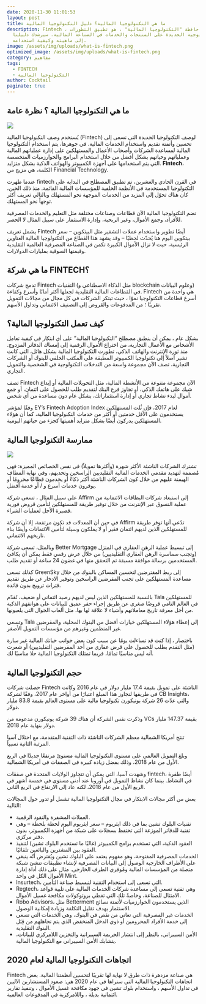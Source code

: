 ```yaml
---
date: 2020-11-30 11:01:53
layout: post
title: ما هي التكنولوجيا المالية؟ دليل التكنولوجيا المالية
description: Fintech ، حافظة "التكنولوجيا المالية" ، هو تطبيق التطورات
  التكنولوجية الجديدة على المنتجات والخدمات في الصناعة المالية. سيرشدك دليلنا
  إلى ماهيته وكيفية استخدامه.
image: /assets/img/uploads/what-is-fintech.png
optimized_image: /assets/img/uploads/what-is-fintech.png
category: مفاهيم
tags:
  - FINTECH
  - التكنولوجيا المالية
author: Cocktail
paginate: true
---
```

## ما هي التكنولوجيا المالية ؟ نظرة عامة

![](/assets/img/uploads/fintech-overview.jpg)

يُستخدم وصف التكنولوجيا المالية (Fintech) لوصف التكنولوجيا الجديدة التي تسعى إلى تحسين وأتمتة تقديم واستخدام الخدمات المالية. في جوهرها، يتم استخدام التكنولوجيا المالية لمساعدة الشركات وأصحاب الأعمال والمستهلكين على إدارة عملياتهم المالية وعملياتهم وحياتهم بشكل أفضل من خلال استخدام البرامج والخوارزميات المتخصصة التي يتم استخدامها على أجهزة الكمبيوتر والهواتف الذكية بشكل متزايد. **Fintech**، الكلمة، هي مزيج من Financial Technology.

عندما ظهرت fintech في القرن الحادي والعشرين، تم تطبيق المصطلح في البداية على التكنولوجيا المستخدمة في الأنظمة الخلفية للمؤسسات المالية القائمة. منذ ذلك الحين، كان هناك تحوّل إلى المزيد من الخدمات الموجهة نحو المستهلك وبالتالي تعريف أكثر توجهاً نحو المستهلك.

تضم التكنولوجيا المالية الآن قطاعات وصناعات مختلفة مثل التعليم والخدمات المصرفية للأفراد، وجمع الأموال، وغير الربحية، وإدارة الاستثمار على سبيل المثال لا الحصر.

يشمل تعريف Fintech أيضًا تطوير واستخدام عملات التشفير مثل البيتكوين – سعر بيتكوين اليوم هنا يُحدّث لحظيًا – وقد يشهد هذا القطاع من التكنولوجيا المالية العناوين الرئيسية، حيث لا تزال الأموال الكبيرة تكمن في الصناعة المصرفية العالمية التقليدية وقيمتها السوقية بمليارات الدولارات.

## ما هي شركة FINTECH؟

تدمج شركات Fintech التقنيات (مثل الذكاء الاصطناعي و blockchain وعلوم البيانات) في القطاعات المالية التقليدية لجعلها أكثر أمانًا وأسرع وكفاءة. Fintech هي واحدة من أسرع قطاعات التكنولوجيا نموًا ، حيث تبتكر الشركات في كل مجال من مجالات التمويل تقريبًا ؛ من المدفوعات والقروض إلى التصنيف الائتماني وتداول الأسهم.

## كيف تعمل التكنولوجيا المالية؟

بشكل عام ، يمكن أن ينطبق مصطلح “التكنولوجيا المالية” على أي ابتكار في كيفية تعامل الأشخاص مع الأعمال التجارية، من اختراع الأموال الرقمية إلى إمساك الدفاتر المزدوج. منذ ثورة الإنترنت والهاتف الذكي، تطورت التكنولوجيا المالية بشكل هائل، التي كانت تشير أصلاً إلى تكنولوجيا الكمبيوتر المطبقة على المكتب الخلفي للبنوك أو الشركات التجارية، تصف الآن مجموعة واسعة من التدخلات التكنولوجية في الشخصية والتمويل التجاري.

تصف Fintech الآن مجموعة متنوعة من الأنشطة المالية، مثل التحويلات المالية أو إيداع شيك على هاتفك الذكي، أو تجاوز فرع البنك لتقديم طلب للحصول على ائتمان، أو جمع أموال لبدء نشاط تجاري أو إدارة استثماراتك، بشكل عام دون مساعدة من أي شخص.

وفقًا لمؤشر EY’s Fintech Adoption Index لعام 2017، فإن ثُلث المستهلكين يستخدمون على الأقل خدمتين أو أكثر من خدمات التكنولوجيا المالية، كما أن هؤلاء المستهلكين يدركون أيضًا بشكل متزايد أهميتها كجزء من حياتهم اليومية.

## ممارسة التكنولوجيا المالية

![](/assets/img/uploads/fintech-uses.jpg)

تشترك الشركات الناشئة الأكثر شهرة (وأكثرها تمويلاً) في نفس الخصائص المميزة: فهي مُصممة لتهديد مقدمي الخدمات المالية التقليديين الراسخين وتحديهم، وفي نهاية المطاف الهيمنة عليهم من خلال كون الشركات الناشئة أكثر ذكاءً أو يخدمون قطاعًا محرومًا أو يوفرون خدمات أسرع و / أو خدمة أفضل.

على سبيل المثال ، تسعى شركة Affirm إلى استبعاد شركات البطاقات الائتمانية من عملية التسوق عبر الإنترنت من خلال توفير طريقة للمستهلكين لتأمين قروض فورية قصيرة الأجل لعمليات الشراء.

في حين أن المعدلات قد تكون مرتفعة، إلا أن شركة Affirm تدّعي أنها توفر طريقة للمستهلكين الذين لديهم ائتمان فقير أو لا يملكون وسيلة لتأمين الائتمانات وأيضًا بناء تاريخهم الائتماني.

وبالمثل، تسعى شركة Better Mortgage إلى تبسيط عملية الرهن العقاري في المنزل (وتجنب سماسرة الرهن العقاري التقليديين) من خلال عرض رقمي فقط يمكن أن يكافئ المستخدمين برسالة موافقة مسبقة تم التحقق منها في غضون 24 ساعة أو تقديم طلب.

كذلك تسعى GreenSky إلى ربط المقترضين لتحسين المساكن بالبنوك من خلال مساعدة المستهلكين على تجنب المقرضين الراسخين وتوفير الادخار عن طريق تقديم فترات ترويج بدون فائدة.

بالنسبة للمستهلكين الذين ليس لديهم رصيد ائتماني أو ضعيف، تُقدّم Tala للمستهلكين في العالم النامي قروضًا صغرى عن طريق إجراء حفر عميق للبيانات على هواتفهم الذكية من أجل معرفة تاريخ معاملاتهم وأشياء لا علاقة لها بها، مثل ألعاب الجوال التي يلعبونها.

وتسعى Tala إلى إعطاء هؤلاء المستهلكين خيارات أفضل من البنوك المحلية، والمقرضين غير المنظمين وغيرهم من مؤسسات التمويل الأصغر.

باختصار ، إذا كنت قد تساءلت يومًا عن سبب كون بعض جوانب حياتك المالية غير سارة (مثل التقدم بطلب للحصول على قرض عقاري من أحد المقرضين التقليديين) أو شعرت أنه ليس مناسبًا تمامًا، فربما تمتلك التكنولوجيا المالية حلا مناسبًا لك.

## حجم التكنولوجيا المالية

حصلت شركات Fintech الناشئة على تمويل بقيمة 17.4 مليار دولار في عام 2016 وكانت في طريقها لتجاوز هذا المبلغ اعتبارًا من أواخر عام 2017، وفقًا لشركة CB Insights، والتي عدّت 26 شركة يونيكورن تكنولوجيا مالية على مستوى العالم بقيمة 83.8 مليار دولار.

وذكرت نفس الشركة أن هناك 39 شركة يونيكورن مدعومة من VCs بقيمة 147.37 مليار دولار بنهاية عام 2018.

تنتج أمريكا الشمالية معظم الشركات الناشئة ذات التقنية المتقدمة، مع احتلال آسيا المرتبة الثانية نسبياً.

وبلغ التمويل العالمي على مستوى التكنولوجيا المالية مستوىً مرتفعًا جديدًا في الربع الأول من عام 2018، وذلك بفضل زيادة كبيرة في الصفقات في أمريكا الشمالية.

وشهدت آسيا، التي يمكن أن تتجاوز الولايات المتحدة في صفقات fintech، أيضًا طفرة في النشاط. بينما كان نشاط التمويل في أوروبا عند أدنى مستوى في خمسة أشهر في الربع الأول من عام 2018، لكنه عاد إلى الارتفاع في الربع الثاني.

بعض من أكثر مجالات الابتكار في مجال التكنولوجيا المالية تشمل أو تدور حول المجالات التالية:

* العملات المشفرة والنقود الرقمية.
* تقنيات البلوك تشين بما في ذلك ايثريوم – سعر ايثريوم اليوم لحظة بلحظة – وهي تقنية للدفاتر الموزعة التي تحتفظ بسجلات على شبكة من أجهزة الكمبيوتر، بدون دفتر مركزي.
* العقود الذكية، التي تستخدم برامج الكمبيوتر (غالبًا ما تستخدم البلوك تشين) لتنفيذ العقود بين المشترين والبائعين تلقائيًا.
* الخدمات المصرفية المفتوحة، وهو مفهوم يعتمد على البلوك تشين ويُفترض أنّه ينبغي على الأطراف الخارجية الوصول إلى البيانات المصرفية لإنشاء تطبيقات تنشئ شبكة متصلة من المؤسسات المالية ومُوفري الطرف الخارجي. مثال على ذلك أداة إدارة الأموال الكل في واحد Mint.
* Insurtech، التي تسعى إلى استخدام التقنية لتبسيط صناعة التأمين.
* Regtech، وهي تقنية تسعى إلى مساعدة شركات الخدمات المالية على تلبية قواعد الامتثال للصناعة، وخاصةً تلك التي تغطي بروتوكولات مكافحة غسيل الأموال.
* Robo Advisors، مثل Betterment الذين يستخدمون الخوارزميات لأتمتة نصائح الاستثمار بهدف تقليل التكلفة وزيادة إمكانية الوصول.
* الخدمات غير المصرفية التي تعاني من نقص في البنوك، وهي الخدمات التي تسعى إلى خدمة الأفراد المحرومين أو ذوي الدخل المنخفض الذي يتم تجاهلهم من قِبَل البنوك التقليدية.
* الأمن السيبراني، بالنظر إلى انتشار الجريمة السيبرانية والتخزين اللامركزي للبيانات، يتشابك الأمن السيبراني مع التكنولوجيا المالية.

## اتجاهات التكنولوجيا المالية لعام 2020

Fintech هي صناعة مزدهرة ذات طرق لا نهاية لها تقريبًا لتحسين أنظمتنا المالية. بعض اتجاهات التكنولوجيا المالية التي سنراها في عام 2020 هي: صعود المستشارين الآليين في تداول الأسهم ، واستخدام بلوك تشين في جهود مكافحة غسيل الأموال ، وتنفيذ تقارير ائتمانية بديلة ، واللامركزية في المدفوعات العالمية.